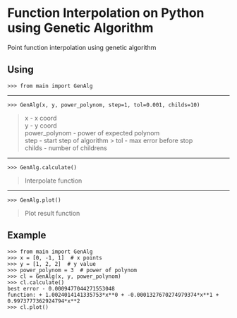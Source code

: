 # Function Interpolation on Python using Genetic Algorithm

Point function interpolation using genetic algorithm

## Using
```
>>> from main import GenAlg
```
-----
```
>>> GenAlg(x, y, power_polynom, step=1, tol=0.001, childs=10)
```
> x - x coord  
> y - y coord  
> power_polynom - power of expected polynom  
> step - start step of algorithm  >
> tol - max error before stop  
> childs - number of childrens  

-----
```
>>> GenAlg.calculate()
```
> Interpolate function
-----
```
>>> GenAlg.plot()
```
> Plot result function

## Example
```
>>> from main import GenAlg  
>>> x = [0, -1, 1]  # x points  
>>> y = [1, 2, 2]  # y value  
>>> power_polynom = 3  # power of polynom  
>>> cl = GenAlg(x, y, power_polynom)  
>>> cl.calculate()  
best error - 0.0009477044271553048  
function: + 1.0024014141335753*x**0 + -0.0001327670274979374*x**1 + 0.9973777362924794*x**2  
>>> cl.plot()  
```

